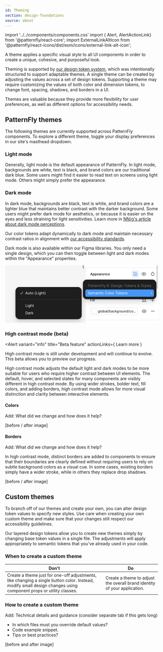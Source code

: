 ```yaml
---
id: Theming
section: design-foundations
source: about
---
```


import '../../components/components.css'
import { Alert, AlertActionLink} from '@patternfly/react-core';
import ExternalLinkAltIcon from '@patternfly/react-icons/dist/esm/icons/external-link-alt-icon';

A theme applies a specific visual style to all UI components in order to create a unique, cohesive, and purposeful look.

Theming is supported by [our design token system](/tokens/about-tokens), which was intentionally structured to support adaptable themes. A single theme can be created by adjusting the values across a set of design tokens. Supporting a theme may require customizing the values of both color and dimension tokens, to change font, spacing, shadows, and borders in a UI. 

Themes are valuable because they provide more flexibility for user preferences, as well as different options for accessibility needs. 

## PatternFly themes

The following themes are currently supported across PatternFly components. To explore a different theme, toggle your display preferences in our site's masthead dropdown. 

### Light mode

Generally, light mode is the default appearance of PatternFly. In light mode, backgrounds are white, text is black, and brand colors are our traditional dark blue. Some users might find it easier to read text on screens using light mode. Others might simply prefer the appearance. 

### Dark mode

In dark mode, backgrounds are black, text is white, and brand colors are a lighter blue that maintains better contrast with the darker background. Some users might prefer dark mode for aesthetics, or because it is easier on the eyes and less straining for light sensitivities. Learn more in [NN/g's article about dark mode perceptions](https://www.nngroup.com/articles/dark-mode-users-issues/).

Our color tokens adapt dynamically to dark mode and maintain necessary contrast ratios in alignment with [our accessibility standards](/accessibility/patternflys-accessibility). 

Dark mode is also available within our Figma libraries. You only need a single design, which you can then toggle between light and dark modes within the "Appearance" properties.

![A dark colored flyout menu within an "Appearance" section. The menu expands "Semantic Color Tokens" with selectable options for "Auto (Light)", "Light", and "Dark."](./img/figma-dark-mode.png)

### High contrast mode (beta)

<Alert 
variant="info" 
title="Beta feature"
actionLinks={
<AlertActionLink component="a" href="MEDIUM ARTICLE">
Learn more
</AlertActionLink>
}
>
<p> High contrast mode is still under development and will continue to evolve. This beta allows you to preview our progress. </p>
</Alert>

High contrast mode adjusts the default light and dark modes to be more suitable for users who require higher contrast between UI elements. The default, hover, and selected states for many components are visibly different in high contrast mode. By using wider strokes, bolder text, fill colors, and adding borders, high contrast mode allows for more visual distinction and clarity between interactive elements.

#### Colors 

Add: What did we change and how does it help?

[before / after image]

#### Borders

Add: What did we change and how does it help?

In high contrast mode, distinct borders are added to components to ensure that their boundaries are clearly defined without requiring users to rely on subtle background colors as a visual cue. In some cases, existing borders simply have a wider stroke, while in others they replace drop shadows.

[before / after image]

## Custom themes 

To branch off of our themes and create your own, you can alter design token values to specify new styles. Use care when creating your own custom theme and make sure that your changes still respect our accessibility guidelines.

Our layered design tokens allow you to create new themes simply by changing base token values in a single file. The adjustments will apply appropriately to semantic tokens that you've already used in your code. 

### When to create a custom theme 

| **Don't** | **Do** |
| --- | --- |
| Create a theme just for one-off adjustments, like changing a single button color. Instead, modify small design changes using component props or utility classes. | Create a theme to adjust the overall brand identity of your application. |

### How to create a custom theme 

Add: Technical details and guidance (consider separate tab if this gets long)
- In which files must you override default values?
- Code example snippet. 
- Tips or best practices?

[before and after image]